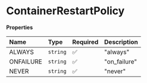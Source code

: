 # ContainerRestartPolicy

**Properties**

| Name      | Type     | Required | Description  |
| :-------- | :------- | :------- | :----------- |
| ALWAYS    | `string` | ✅       | "always"     |
| ONFAILURE | `string` | ✅       | "on_failure" |
| NEVER     | `string` | ✅       | "never"      |
